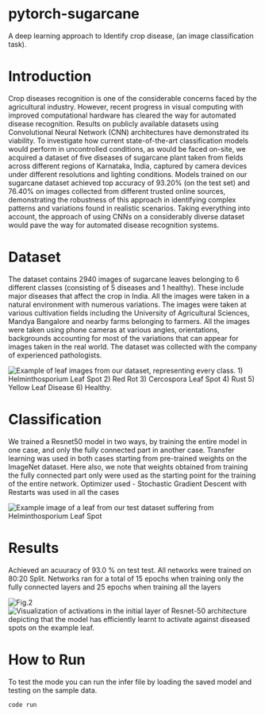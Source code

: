 # pytorch-sugarcane
A deep learning approach to Identify crop disease, (an image classification task).

# Introduction
Crop diseases recognition is one of the considerable concerns faced by the agricultural industry.
However, recent progress in visual computing with improved computational hardware has cleared
the way for automated disease recognition. Results on publicly available datasets using
Convolutional Neural Network (CNN) architectures have demonstrated its viability. To investigate
how current state-of-the-art classification models would perform in uncontrolled conditions, as
would be faced on-site, we acquired a dataset of five diseases of sugarcane plant taken from fields
across different regions of Karnataka, India, captured by camera devices under different
resolutions and lighting conditions. Models trained on our sugarcane dataset achieved top accuracy
of 93.20% (on the test set) and 76.40% on images collected from different trusted online sources,
demonstrating the robustness of this approach in identifying complex patterns and variations found
in realistic scenarios. Taking everything into account, the approach of using CNNs on a
considerably diverse dataset would pave the way for automated disease recognition systems.

# Dataset

The dataset contains 2940 images of sugarcane leaves belonging to 6 different classes
(consisting of 5 diseases and 1 healthy). These include major diseases that affect the crop in India.
All the images were taken in a natural environment with numerous variations. The images were
taken at various cultivation fields including the University of Agricultural Sciences, Mandya
Bangalore and nearby farms belonging to farmers. All the images were taken using phone cameras
at various angles, orientations, backgrounds accounting for most of the variations that can appear
for images taken in the real world. The dataset was collected with the company of experienced
pathologists.

![Example of leaf images from our dataset, representing every class. 1) Helminthosporium
Leaf Spot 2) Red Rot 3) Cercospora Leaf Spot 4) Rust 5) Yellow Leaf Disease 6) Healthy.
](path/to/folder/image.jpg)



# Classification

We trained a Resnet50 model in two ways, by training the entire model in one case,
and only the fully connected part in another case. Transfer learning was used in both cases starting
from pre-trained weights on the ImageNet dataset. Here also, we note that weights obtained from
training the fully connected part only were used as the starting point for the training of the entire
network. Optimizer used - Stochastic Gradient Descent with Restarts was used in all the cases

![ Example image of a leaf from our test dataset suffering from Helminthosporium Leaf Spot](path/to/folder/image.jpg)

# Results
Achieved an acuuracy of 93.0 % on test test. All networks were trained on 80:20 Split.
Networks ran for a total of 15 epochs when training only the fully connected layers and 25 epochs when training all the layers

![Fig.2](path/to/folder/image.jpg)
![Visualization of activations in the initial layer of Resnet-50 architecture depicting that the model has efficiently learnt to activate against diseased spots on the example leaf. ](path/to/folder/image.jpg)


# How to Run

To test the mode you can run the infer file by loading the saved model and testing on the sample data.

`code run`

